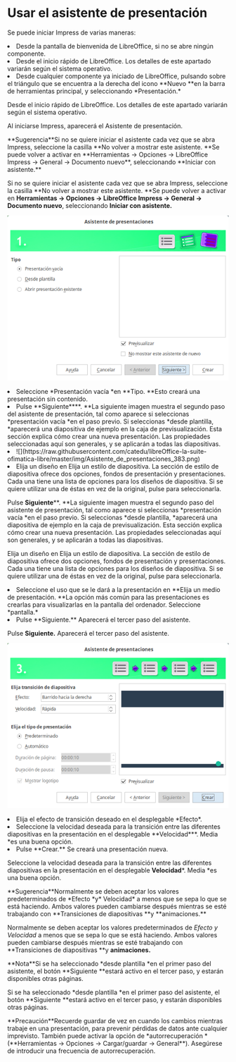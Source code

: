 
# Usar el asistente de presentación

Se puede iniciar Impress de varias maneras:

<li value="1">
Desde la pantalla de bienvenida de LibreOffice, si no se abre ningún componente.
</li>
<li>
Desde el inicio rápido de LibreOffice. Los detalles de este apartado variarán según el sistema operativo.
</li>
<li>
Desde cualquier componente ya iniciado de LibreOffice, pulsando sobre el triángulo que se encuentra a la derecha del icono **Nuevo **en la barra de herramientas principal, y seleccionando *Presentación.*
</li>

Desde el inicio rápido de LibreOffice. Los detalles de este apartado variarán según el sistema operativo.

Al iniciarse Impress, aparecerá el Asistente de presentación.
<td width="699" bgcolor="#83caff">**Sugerencia**</td><td width="3646">Si no se quiere iniciar el asistente cada vez que se abra Impress, seleccione la casilla **No volver a mostrar este asistente. **Se puede volver a activar en **Herramientas → Opciones → LibreOffice Impress → General → Documento nuevo**, seleccionando **Iniciar con asistente.**</td>

Si no se quiere iniciar el asistente cada vez que se abra Impress, seleccione la casilla **No volver a mostrar este asistente. **Se puede volver a activar en **Herramientas → Opciones → LibreOffice Impress → General → Documento nuevo**, seleccionando **Iniciar con asistente.**

![](https://raw.githubusercontent.com/catedu/libreOffice-la-suite-ofimatica-libre/master/img/Asistente_de_presentaciones_382.png)
<li value="1">
Seleccione *Presentación vacía *en **Tipo. **Esto creará una presentación sin contenido.
</li>
<li>
Pulse **Siguiente****. **La siguiente imagen muestra el segundo paso del asistente de presentación, tal como aparece si seleccionas *presentación vacía *en el paso previo. Si seleccionas *desde plantilla, *aparecerá una diapositiva de ejemplo en la caja de previsualización. Esta sección explica cómo crear una nueva presentación. Las propiedades seleccionadas aquí son generales, y se aplicarán a todas las diapositivas.
</li>
<li>
![](https://raw.githubusercontent.com/catedu/libreOffice-la-suite-ofimatica-libre/master/img/Asistente_de_presentaciones_383.png)</li>
<li>
Elija un diseño en Elija un estilo de diapositiva. La sección de estilo de diapositiva ofrece dos opciones, fondos de presentación y presentaciones. Cada una tiene una lista de opciones para los diseños de diapositiva. Si se quiere utilizar una de éstas en vez de la original, pulse para seleccionarla.
</li>

Pulse **Siguiente****. **La siguiente imagen muestra el segundo paso del asistente de presentación, tal como aparece si seleccionas *presentación vacía *en el paso previo. Si seleccionas *desde plantilla, *aparecerá una diapositiva de ejemplo en la caja de previsualización. Esta sección explica cómo crear una nueva presentación. Las propiedades seleccionadas aquí son generales, y se aplicarán a todas las diapositivas.

Elija un diseño en Elija un estilo de diapositiva. La sección de estilo de diapositiva ofrece dos opciones, fondos de presentación y presentaciones. Cada una tiene una lista de opciones para los diseños de diapositiva. Si se quiere utilizar una de éstas en vez de la original, pulse para seleccionarla.

<li>
Seleccione el uso que se le dará a la presentación en **Elija un medio de presentación. **La opción más común para las presentaciones es crearlas para visualizarlas en la pantalla del ordenador. Seleccione *pantalla.*
</li>
<li>
Pulse **Siguiente.** Aparecerá el tercer paso del asistente.
</li>

Pulse **Siguiente.** Aparecerá el tercer paso del asistente.

![](https://raw.githubusercontent.com/catedu/libreOffice-la-suite-ofimatica-libre/master/img/Asistente_de_presentaciones_384.png)
<li>
Elija el efecto de transición deseado en el desplegable *Efecto*.
</li>
<li>
Seleccione la velocidad deseada para la transición entre las diferentes diapositivas en la presentación en el desplegable **Velocidad***. Media *es una buena opción.
</li>
<li>
Pulse **Crear.** Se creará una presentación nueva.
</li>

Seleccione la velocidad deseada para la transición entre las diferentes diapositivas en la presentación en el desplegable **Velocidad***. Media *es una buena opción.
<td width="699" bgcolor="#83caff">**Sugerencia**</td><td width="3646">Normalmente se deben aceptar los valores predeterminados de *Efecto *y* Velocidad* a menos que se sepa lo que se está haciendo. Ambos valores pueden cambiarse después mientras se esté trabajando con **Transiciones de diapositivas **y **animaciones.**</td>

Normalmente se deben aceptar los valores predeterminados de *Efecto *y* Velocidad* a menos que se sepa lo que se está haciendo. Ambos valores pueden cambiarse después mientras se esté trabajando con **Transiciones de diapositivas **y **animaciones.**
<td width="699" bgcolor="#94bd5e">**Nota**</td><td width="3646">Si se ha seleccionado *desde plantilla *en el primer paso del asistente, el botón **Siguiente **estará activo en el tercer paso, y estarán disponibles otras páginas.</td>

Si se ha seleccionado *desde plantilla *en el primer paso del asistente, el botón **Siguiente **estará activo en el tercer paso, y estarán disponibles otras páginas.
<td width="707" bgcolor="#ffd320">**Precaución**</td><td width="3638">Recuerde guardar de vez en cuando los cambios mientras trabaje en una presentación, para prevenir pérdidas de datos ante cualquier imprevisto. También puede activar la opción de *autorrecuperación *(**Herramientas → Opciones → Cargar/guardar → General**). Asegúrese de introducir una frecuencia de autorrecuperación.</td>



